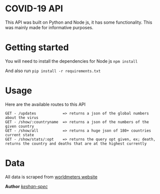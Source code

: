 # COVID-19 API 
This API was built on Python and Node js, it has some
functionality. This was mainly made for informative purposes. 

#  Getting started
You will need to install the dependencies for Node js 
``npm install``

And also run ``pip install -r requirements.txt``

# Usage
Here are the available routes to this API
````
GET - /updates            => returns a json of the global numbers about the virus
GET - /show/:countryname  => returns a json of the numbers of the  given country
GET - /show/all           => returns a huge json of 180+ countries current state
GET - /show/stats/:opt    => returns the query opt given, ex; death, returns the country and deaths that are at the highest currently
````

# Data
All data is scraped from [worldmeters website](https://www.worldometers.info/coronavirus/)
 
 

**Author** _[keshan-spec](https://github.com/keshan-spec/)_